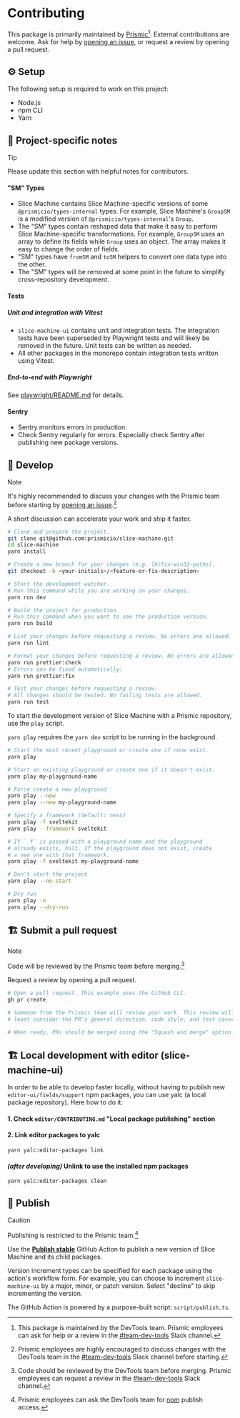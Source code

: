 # Contributing

This package is primarily maintained by [Prismic](https://prismic.io)[^1]. External contributions are welcome. Ask for help by [opening an issue](https://github.com/prismicio/slice-machine/issues/new/choose), or request a review by opening a pull request.

## :gear: Setup

<!-- When applicable, list system requirements to work on the project. -->

The following setup is required to work on this project:

- Node.js
- npm CLI
- Yarn

## :memo: Project-specific notes

<!-- Share information about the repository. -->
<!-- What specific knowledge do contributors need? -->

> [!TIP]
> Please update this section with helpful notes for contributors.

#### "SM" Types

- Slice Machine contains Slice Machine-specific versions of some `@prismicio/types-internal` types. For example, Slice Machine's `GroupSM` is a modified version of `@prismicio/types-internal`'s `Group`.
- The "SM" types contain reshaped data that make it easy to perform Slice Machine-specific transformations. For example, `GroupSM` uses an array to define its fields while `Group` uses an object. The array makes it easy to change the order of fields.
- "SM" types have `fromSM` and `toSM` helpers to convert one data type into the other.
- The "SM" types will be removed at some point in the future to simplify cross-repository development.

#### Tests

##### Unit and integration with Vitest

- `slice-machine-ui` contains unit and integration tests. The integration tests have been superseded by Playwright tests and will likely be removed in the future. Unit tests can be written as needed.
- All other packages in the monorepo contain integration tests written using Vitest.

##### End-to-end with Playwright

See [playwright/README.md](./playwright/README.md) for details.

#### Sentry

- Sentry monitors errors in production.
- Check Sentry regularly for errors. Especially check Sentry after publishing new package versions.

## :construction_worker: Develop

> [!NOTE]
> It's highly recommended to discuss your changes with the Prismic team before starting by [opening an issue](https://github.com/prismicio/slice-machine/issues/new/choose).[^2]
>
> A short discussion can accelerate your work and ship it faster.

```sh
# Clone and prepare the project.
git clone git@github.com:prismicio/slice-machine.git
cd slice-machine
yarn install

# Create a new branch for your changes (e.g. lh/fix-win32-paths).
git checkout -b <your-initials>/<feature-or-fix-description>

# Start the development watcher.
# Run this command while you are working on your changes.
yarn run dev

# Build the project for production.
# Run this command when you want to see the production version.
yarn run build

# Lint your changes before requesting a review. No errors are allowed.
yarn run lint

# Format your changes before requesting a review. No errors are allowed.
yarn run prettier:check
# Errors can be fixed automatically:
yarn run prettier:fix

# Test your changes before requesting a review.
# All changes should be tested. No failing tests are allowed.
yarn run test
```

To start the development version of Slice Machine with a Prismic repository, use the `play` script.

`yarn play` requires the `yarn dev` script to be running in the background.

```sh
# Start the most recent playground or create one if none exist.
yarn play

# Start an existing playground or create one if it doesn't exist.
yarn play my-playground-name

# Force create a new playground
yarn play --new
yarn play --new my-playground-name

# Specify a framework (default: next)
yarn play -f sveltekit
yarn play --framework sveltekit

# If `-f` is passed with a playground name and the playground
# already exists, halt. If the playground does not exist, create
# a new one with that framework.
yarn play -f sveltekit my-playground-name

# Don't start the project
yarn play --no-start

# Dry run
yarn play -n
yarn play --dry-run
```

## :building_construction: Submit a pull request

> [!NOTE]
> Code will be reviewed by the Prismic team before merging.[^3]
>
> Request a review by opening a pull request.

```sh
# Open a pull request. This example uses the GitHub CLI.
gh pr create

# Someone from the Prismic team will review your work. This review will at
# least consider the PR's general direction, code style, and test coverage.

# When ready, PRs should be merged using the "Squash and merge" option.
```

## 🏗️ Local development with editor (slice-machine-ui)

In order to be able to develop faster locally, without having to publish new `editor-ui/fields/support` npm packages, you can use yalc (a local package repository). Here how to do it:

#### 1. Check `editor/CONTRIBUTING.md` "Local package publishing" section

#### 2. Link editor packages to yalc

```shell
yarn yalc:editor-packages link
```

#### _(after developing)_ Unlink to use the installed npm packages

```shell
yarn yalc:editor-packages clean
```

## :rocket: Publish

> [!CAUTION]
> Publishing is restricted to the Prismic team.[^4]

Use the [**Publish stable**](https://github.com/prismicio/slice-machine/actions/workflows/publish-stable.yml) GitHub Action to publish a new version of Slice Machine and its child packages.

Version increment types can be specified for each package using the action's workflow form. For example, you can choose to increment `slice-machine-ui` by a major, minor, or patch version. Select "decline" to skip incrementing the version.

The GitHub Action is powered by a purpose-built script: `script/publish.ts`.

[^1]: This package is maintained by the DevTools team. Prismic employees can ask for help or a review in the [#team-dev-tools](https://prismic-team.slack.com/archives/CPG31MDL1) Slack channel.
[^2]: Prismic employees are highly encouraged to discuss changes with the DevTools team in the [#team-dev-tools](https://prismic-team.slack.com/archives/CPG31MDL1) Slack channel before starting.
[^3]: Code should be reviewed by the DevTools team before merging. Prismic employees can request a review in the [#team-dev-tools](https://prismic-team.slack.com/archives/CPG31MDL1) Slack channel.
[^4]: Prismic employees can ask the DevTools team for [npm](https://www.npmjs.com) publish access.
